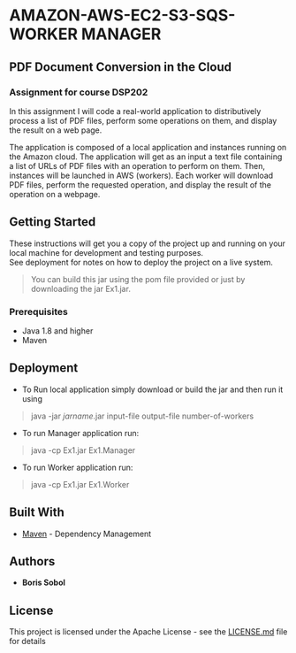 # AMAZON-AWS-EC2-S3-SQS-WORKER MANAGER
## PDF Document Conversion in the Cloud
### Assignment for course DSP202

In this assignment I will code a real-world application to distributively process a list of PDF files, perform some operations on them, and display the result on a web page. 

The application is composed of a local application and instances running on the Amazon cloud. The application will get as an input a text file containing a list of URLs of PDF files with an operation to perform on them. Then, instances will be launched in AWS (workers). Each worker will download PDF files, perform the requested operation, and display the result of the operation on a webpage.

## Getting Started

These instructions will get you a copy of the project up and running on your local machine for development and testing purposes.  
See deployment for notes on how to deploy the project on a live system.
> You can build this jar using the pom file provided or just by downloading the jar Ex1.jar.

### Prerequisites

* Java 1.8 and higher  
* Maven

## Deployment

* To Run local application simply download or build the jar and then run it using  
> java -jar *jarname*.jar input-file output-file number-of-workers <terminate>  
* To run Manager application run:
> java -cp Ex1.jar Ex1.Manager
* To run Worker application run:
> java -cp Ex1.jar Ex1.Worker

## Built With
* [Maven](https://maven.apache.org/) - Dependency Management

## Authors

* **Boris Sobol**

## License

This project is licensed under the Apache License - see the [LICENSE.md](LICENSE.md) file for details
